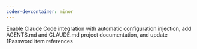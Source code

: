 ```yaml
---
coder-devcontainer: minor
---
```


Enable Claude Code integration with automatic configuration injection, add AGENTS.md and CLAUDE.md project documentation, and update 1Password item references